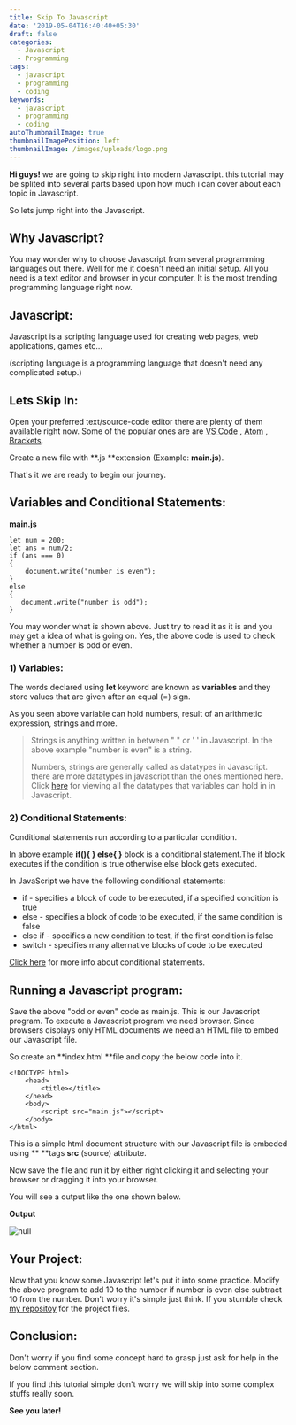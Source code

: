 ```yaml
---
title: Skip To Javascript
date: '2019-05-04T16:40:40+05:30'
draft: false
categories:
  - Javascript
  - Programming
tags:
  - javascript
  - programming
  - coding
keywords:
  - javascript
  - programming
  - coding
autoThumbnailImage: true
thumbnailImagePosition: left
thumbnailImage: /images/uploads/logo.png
---
```

**Hi guys!** we are going to skip right into modern Javascript. this tutorial may be splited into several parts based upon how much i can cover about each topic in Javascript.  

So lets jump right into the Javascript.

## Why Javascript?

You may wonder why to choose Javascript from several programming languages out there. Well for me it doesn't need an initial setup. All you need is a text editor and browser in your computer. It is the most trending programming language right now.

## Javascript:

Javascript is a scripting language used for creating web pages, web applications, games etc...

 (scripting language is a programming language that doesn't need any complicated setup.)

## Lets Skip In:

Open your preferred text/source-code editor there are plenty of them available right now. Some of the popular ones are are [VS Code](https://code.visualstudio.com/ "Download VS Code") , [Atom](https://atom.io/ "Download Atom") , [Brackets](http://brackets.io/ "Download Brackets"). 

Create a new file with **.js  **extension (Example: **main.js**).

That's it we are ready to begin our journey.

## Variables and Conditional Statements:

**main.js**

```
let num = 200;
let ans = num/2;
if (ans === 0)
{   
    document.write("number is even");
} 
else
{
   document.write("number is odd");
}
```

You may wonder what is shown above. Just try to read it as it is and you may get a idea of what is going on. Yes, the above code is used to check whether a number is odd or even.

### 1) Variables:

The words declared using **let** keyword are known as **variables** and they store values that are given after an equal (=) sign.

As you seen above variable can hold numbers, result of an arithmetic expression, strings and more.

> Strings  is anything written in between " " or ' ' in Javascript. In the above example  "number is even" is a string. 
>
> Numbers, strings are generally called as datatypes in Javascript. there are more datatypes in javascript than the ones mentioned here.
> Click  [here](https://www.w3schools.com/js/js_datatypes.asp)  for viewing all the datatypes that variables can hold in in Javascript.

### 2) Conditional Statements:

Conditional statements run according to a particular condition.

In above example **if(){  } else{ }** block is a conditional statement.The if block executes if the condition is true otherwise else block gets executed.

In JavaScript we have the following conditional statements:

* if - specifies a block of code to be executed, if a specified condition is true
* else - specifies a block of code to be executed, if the same condition is false
* else if - specifies a new condition to test, if the first condition is false
* switch - specifies many alternative blocks of code to be executed

[Click here](https://www.w3schools.com/js/js_if_else.asp "Conditional Statements") for more info about conditional statements.

## Running a Javascript program:

Save the above "odd or even" code as main.js. This is our Javascript program.
To execute a Javascript program we need browser. Since browsers displays only HTML documents we need an HTML file to embed our Javascript file.

So create an **index.html **file and copy the below code into it.

```
<!DOCTYPE html>
    <head>
        <title></title>
    </head>
    <body>
        <script src="main.js"></script>
    </body>
</html>
```

This is a simple html document structure with our Javascript file is embeded using **<script></script> **tags **src** (source) attribute.



Now save the file and run it by either right clicking it and selecting your browser or dragging it into your browser.

You will see a output like the one shown below. 

**Output**

![null](/images/uploads/screenshot_2019-05-05_15-12-25.png)

## Your Project:

Now that you know some Javascript let's put it into some practice.
Modify the above program to add 10 to the number if number is even else subtract 10 from the number.
Don't worry it's simple just think. If you stumble check [my repositoy](https://github.com/fosscaml/skiptocodetuts "skiptocoderepository") for the project files.

## Conclusion:

Don't worry if you find some concept hard to grasp just ask for help in the below comment section.

If you find this tutorial simple don't worry we will skip into some complex stuffs really soon.

**See you later!**
